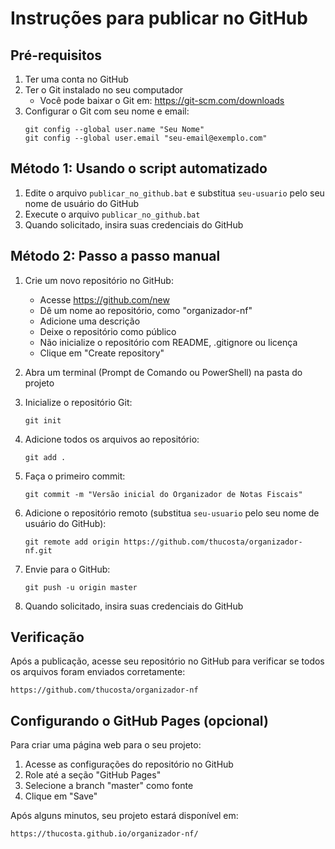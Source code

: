 # Instruções para publicar no GitHub

## Pré-requisitos

1. Ter uma conta no GitHub
2. Ter o Git instalado no seu computador
   - Você pode baixar o Git em: https://git-scm.com/downloads
3. Configurar o Git com seu nome e email:
   ```
   git config --global user.name "Seu Nome"
   git config --global user.email "seu-email@exemplo.com"
   ```

## Método 1: Usando o script automatizado

1. Edite o arquivo `publicar_no_github.bat` e substitua `seu-usuario` pelo seu nome de usuário do GitHub
2. Execute o arquivo `publicar_no_github.bat`
3. Quando solicitado, insira suas credenciais do GitHub

## Método 2: Passo a passo manual

1. Crie um novo repositório no GitHub:
   - Acesse https://github.com/new
   - Dê um nome ao repositório, como "organizador-nf"
   - Adicione uma descrição
   - Deixe o repositório como público
   - Não inicialize o repositório com README, .gitignore ou licença
   - Clique em "Create repository"

2. Abra um terminal (Prompt de Comando ou PowerShell) na pasta do projeto

3. Inicialize o repositório Git:
   ```
   git init
   ```

4. Adicione todos os arquivos ao repositório:
   ```
   git add .
   ```

5. Faça o primeiro commit:
   ```
   git commit -m "Versão inicial do Organizador de Notas Fiscais"
   ```

6. Adicione o repositório remoto (substitua `seu-usuario` pelo seu nome de usuário do GitHub):
   ```
   git remote add origin https://github.com/thucosta/organizador-nf.git
   ```

7. Envie para o GitHub:
   ```
   git push -u origin master
   ```

8. Quando solicitado, insira suas credenciais do GitHub

## Verificação

Após a publicação, acesse seu repositório no GitHub para verificar se todos os arquivos foram enviados corretamente:
```
https://github.com/thucosta/organizador-nf
```

## Configurando o GitHub Pages (opcional)

Para criar uma página web para o seu projeto:

1. Acesse as configurações do repositório no GitHub
2. Role até a seção "GitHub Pages"
3. Selecione a branch "master" como fonte
4. Clique em "Save"

Após alguns minutos, seu projeto estará disponível em:
```
https://thucosta.github.io/organizador-nf/
``` 